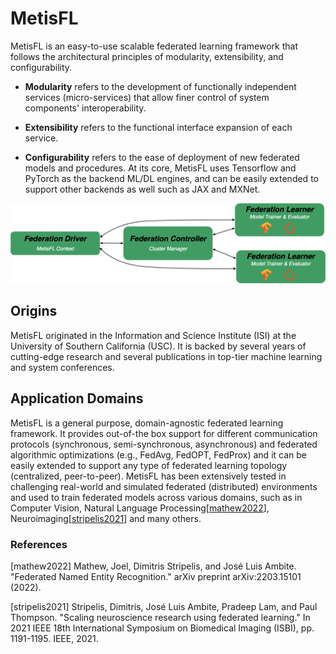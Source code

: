 MetisFL
=============================
MetisFL is an easy-to-use scalable federated learning framework that follows the architectural principles of modularity, extensibility, and configurability. 

* **Modularity** refers to the development of functionally independent services (micro-services) that allow finer control of system components' interoperability. 

* **Extensibility** refers to the functional interface expansion of each service. 
  
* **Configurability** refers to the ease of deployment of new federated models and procedures. At its core, MetisFL uses Tensorflow and PyTorch as the backend ML/DL engines, and can be easily extended to support other backends as well such as JAX and MXNet.

<div align="center">
 <img name="components_overview" 
 src="../img/MetisFL-Components-Overview.png" width="1000px", alt="Components Overview.">
</div>

## Origins
MetisFL originated in the Information and Science Institute (ISI) at the University of Southern California (USC). It is backed by several years of cutting-edge research and several publications in top-tier machine learning and system conferences.

## Application Domains
MetisFL is a general purpose, domain-agnostic federated learning framework. It provides out-of-the box support for different communication protocols (synchronous, semi-synchronous, asynchronous) and federated algorithmic optimizations (e.g., FedAvg, FedOPT, FedProx) and it can be easily extended to support any type of federated learning topology (centralized, peer-to-peer). MetisFL has been extensively tested in challenging real-world and simulated federated (distributed) environments and used to train federated models across various domains, such as in Computer Vision, Natural Language Processing[[mathew2022](#mathew2022)], Neuroimaging[[stripelis2021](#stripelis2021)] and many others.


### References
<a name="mathew2022">[mathew2022]</a> Mathew, Joel, Dimitris Stripelis, and José Luis Ambite. "Federated Named Entity Recognition." arXiv preprint arXiv:2203.15101 (2022).

<a name="stripelis2021">[stripelis2021]</a> Stripelis, Dimitris, José Luis Ambite, Pradeep Lam, and Paul Thompson. "Scaling neuroscience research using federated learning." In 2021 IEEE 18th International Symposium on Biomedical Imaging (ISBI), pp. 1191-1195. IEEE, 2021.
